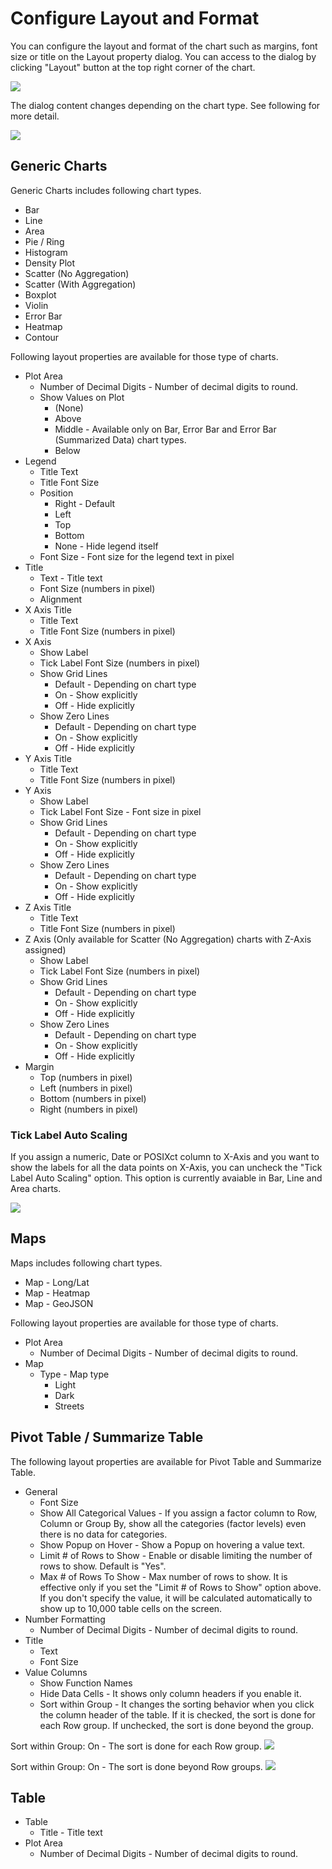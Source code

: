 # Configure Layout and Format

You can configure the layout and format of the chart such as margins, font size or title on the Layout property dialog. You can access to the dialog by clicking "Layout" button at the top right corner of the chart. 

![](images/layout-btn.png)


The dialog content changes depending on the chart type. See following for more detail. 

![](images/layout-dialog.png)




## Generic Charts

Generic Charts includes following chart types.  
* Bar 
* Line 
* Area 
* Pie / Ring 
* Histogram
* Density Plot 
* Scatter (No Aggregation) 
* Scatter (With Aggregation)
* Boxplot
* Violin
* Error Bar
* Heatmap 
* Contour 

Following layout properties are available for those type of charts. 

* Plot Area 
  * Number of Decimal Digits - Number of decimal digits to round. 
  * Show Values on Plot
    * (None)
    * Above
    * Middle - Available only on Bar, Error Bar and Error Bar (Summarized Data) chart types.
    * Below
* Legend 
  * Title Text 
  * Title Font Size
  * Position 
    * Right - Default
    * Left
    * Top 
    * Bottom 
    * None - Hide legend itself
  * Font Size - Font size for the legend text in pixel
* Title 
  * Text - Title text
  * Font Size (numbers in pixel)
  * Alignment
* X Axis Title
  * Title Text 
  * Title Font Size (numbers in pixel)
* X Axis 
  * Show Label
  * Tick Label Font Size (numbers in pixel)
  * Show Grid Lines 
    * Default - Depending on chart type 
    * On - Show explicitly
    * Off - Hide explicitly
  * Show Zero Lines 
    * Default - Depending on chart type 
    * On - Show explicitly 
    * Off - Hide explicitly
* Y Axis Title
  * Title Text 
  * Title Font Size (numbers in pixel)
* Y Axis 
  * Show Label
  * Tick Label Font Size - Font size in pixel
  * Show Grid Lines 
    * Default - Depending on chart type 
    * On - Show explicitly 
    * Off - Hide explicitly
  * Show Zero Lines 
    * Default - Depending on chart type 
    * On - Show explicitly 
    * Off - Hide explicitly 
* Z Axis Title
  * Title Text 
  * Title Font Size (numbers in pixel)
* Z Axis (Only available for Scatter (No Aggregation) charts with Z-Axis assigned) 
  * Show Label
  * Tick Label Font Size (numbers in pixel)
  * Show Grid Lines 
    * Default - Depending on chart type
    * On - Show explicitly
    * Off - Hide explicitly
  * Show Zero Lines 
    * Default - Depending on chart type
    * On - Show explicitly
    * Off - Hide explicitly 
* Margin 
  * Top  (numbers in pixel)
  * Left  (numbers in pixel)
  * Bottom  (numbers in pixel)
  * Right (numbers in pixel)




### Tick Label Auto Scaling

If you assign a numeric, Date or POSIXct column to X-Axis and you want to show the labels for all the data points on X-Axis, you can uncheck the "Tick Label Auto Scaling" option. This option is currently avaiable in Bar, Line and Area charts. 

![](images/tick-label-auto-scaling.png)

## Maps

Maps includes following chart types.
* Map - Long/Lat  
* Map - Heatmap
* Map - GeoJSON


Following layout properties are available for those type of charts. 

* Plot Area 
  * Number of Decimal Digits - Number of decimal digits to round. 
* Map 
  * Type - Map type
    * Light 
    * Dark 
    * Streets


## Pivot Table / Summarize Table

The following layout properties are available for Pivot Table and Summarize Table.

* General
  * Font Size
  * Show All Categorical Values - If you assign a factor column to Row, Column or Group By, show all the categories (factor levels) even there is no data for categories.
  * Show Popup on Hover - Show a Popup on hovering a value text.
  * Limit # of Rows to Show - Enable or disable limiting the number of rows to show. Default is "Yes".
  * Max # of Rows To Show - Max number of rows to show. It is effective only if you set the "Limit # of Rows to Show" option above. If you don't specify the value, it will be calculated automatically to show up to 10,000 table cells on the screen.
* Number Formatting
  * Number of Decimal Digits - Number of decimal digits to round. 
* Title
  * Text 
  * Font Size
* Value Columns
  * Show Function Names
  * Hide Data Cells - It shows only column headers if you enable it.
  * Sort within Group - It changes the sorting behavior when you click the column header of the table. If it is checked, the sort is done for each Row group. If unchecked, the sort is done beyond the group. 


Sort within Group: On - The sort is done for each Row group. 
![](images/sort-within-group-on.png)

Sort within Group: On - The sort is done beyond Row groups. 
![](images/sort-within-group-off.png)



## Table 

* Table
  * Title - Title text
* Plot Area 
  * Number of Decimal Digits - Number of decimal digits to round. 
